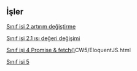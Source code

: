 ## İşler




[Sınıf işi 2 artırım değiştirme](https://eemmresen.github.io/Ileriprogramlama/cw2.html)

[Sınıf işi 2.1 ısı değeri değişimi](https://eemmresen.github.io/Ileriprogramlama/cw2_1.html)

[Sınıf işi 4 Promise & fetch()](https://eemmresen.github.io/Ileriprogramlama/CW4.html)CW5/EloquentJS.html


[Sınıf işi 5](https://eemmresen.github.io/Ileriprogramlama/CW5/EloquentJS.html)
